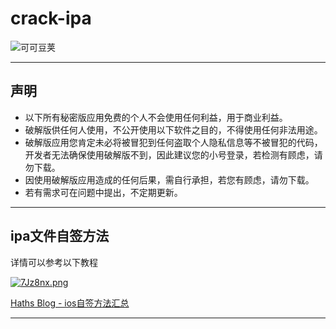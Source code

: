 # crack-ipa

![可可豆荚](https://camo.githubusercontent.com/d998c970a628f86b446487030e585281867ffe4c9971cff1693b772c493b4470/687474703a2f2f696d672e736869656c64732e696f2f636f636f61706f64732f702f5a585461626c65566965772e7376673f7374796c653d666c6174)

---

## 声明

- 以下所有秘密版应用免费的个人不会使用任何利益，用于商业利益。
- 破解版供任何人使用，不公开使用以下软件之目的，不得使用任何非法用途。
- 破解版应用您肯定未必将被冒犯到任何盗取个人隐私信息等不被冒犯的代码，开发者无法确保使用破解版不到，因此建议您的小号登录，若检测有顾虑，请勿下载。
- 因使用破解版应用造成的任何后果，需自行承担，若您有顾虑，请勿下载。
- 若有需求可在问题中提出，不定期更新。

---

## ipa文件自签方法

详情可以参考以下教程

[![7Jz8nx.png](https://s4.ax1x.com/2022/01/15/7Jz8nx.png)](https://imgtu.com/i/7Jz8nx)

[Haths Blog - ios自签方法汇总](https://blog.haths.net/146/)

---

